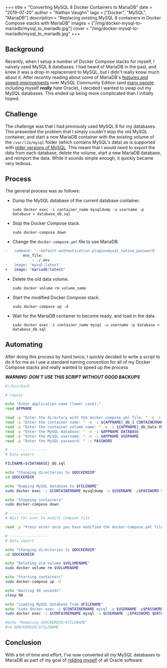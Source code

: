 +++
title = "Converting MySQL 8 Docker Containers to MariaDB"
date = "2019-07-20"
author = "Nathan Vaughn"
tags = ["Docker", "MySQL", "MariaDB"]
description = "Replacing existing MySQL 8 containers in Docker Compose stacks with MariaDB"
images = ["/img/docker-mysql-to-mariadb/mysql_to_mariadb.jpg"]
cover = "/img/docker-mysql-to-mariadb/mysql_to_mariadb.jpg"
+++

## Background

Recently, when I setup a number of Docker Compose stacks for myself, I naively
used MySQL 8 databases. I had heard of MariaDB in the past, and knew it was a
drop-in replacement to MySQL, but I didn't really know much about it.
After recently reading about some of MariaDB's
[features and speed-improvements](https://mariadb.com/kb/en/library/mariadb-vs-mysql-features/)
over MySQL Community Edition
(and [many people](https://www.reddit.com/r/sysadmin/search/?q=flair_name%3A%22Rant%22%20oracle&restrict_sr=1)
including myself ***really*** hate Oracle),
I decided I wanted to swap out my MySQL databases.
This ended up being more complicated than I initially hoped.

## Challenge

The challenge was that I had previously used MySQL 8 for my databases.
This presented the problem that I simply couldn't stop the old MySQL container,
and start a new MariaDB container with the existing volume of the `/var/lib/mysql`
folder (which contains MySQL's data) as is supported
with [older versions of MySQL](https://mariadb.com/kb/en/library/upgrading-from-mysql-to-mariadb/).
This meant that I would need to export the data from each database, delete the volume,
start a new MariaDB database, and reimport the data. While it sounds simple enough,
it quickly became very tedious.

## Process

The general process was as follows:

-   Dump the MySQL database of the current database container.

    `sudo docker exec -i container_name mysqldump -u username -p database > database_db.sql`

-   Stop the Docker Compose stack.

    `sudo docker-compose down`

-   Change the `docker-compose.yml` file to use MariaDB.

```diff
-   command: '--default-authentication-plugin=mysql_native_password'
        env_file:
            - ./.env
-   image: 'mysql:latest'
+   image: 'mariadb:latest'
```

-   Delete the old data volume.

    `sudo docker volume rm volume_name`

-   Start the modified Docker Compose stack.

    `sudo docker-compose up -d`

-   Wait for the MariaDB container to become ready, and load in the data.

    `sudo docker exec -i container_name mysql -u username -p database < database_db.sql`

## Automating

After doing this process by hand twice, I quickly decided to write a script to do it
for me as I use a standard naming convention for all of my Docker Compose stacks and really
wanted to speed up the process

***WARNING: DON'T USE THIS SCRIPT WITHOUT GOOD BACKUPS***

```bash
#!/bin/bash

# inputs

echo "Enter application name (lower case):"
read APPNAME

read -p "Enter the directory with the docker-compose.yml file: " -e -i `pwd`/$APPNAME DOCKERDIR
read -p "Enter the container name: " -e -i ${APPNAME}_db_1 CONTAINERNAME
read -p "Enter the container volume name: " -e -i ${APPNAME}_db_data VOLUMENAME
read -p "Enter the MySQL database: " -e -i $APPNAME DATABASE
read -p "Enter the MySQL username: " -e -i $APPNAME USERNAME
read -p "Enter the MySQL password: " -s PASSWORD

# -----------------
# Data export

FILENAME=${DATABASE}_db.sql

echo "Changing directories to $DOCKERDIR"
cd $DOCKERDIR

echo "Dumping MySQL database to $FILENAME"
sudo docker exec -i $CONTAINERNAME mysqldump -u $USERNAME -p$PASSWORD $DATABASE > $FILENAME

echo "Stopping containers"
sudo docker-compose down

# -----------------
# Wait for user to modify compose file

read -p "Press enter once you have modified the docker-compose.yml file"

# -----------------
# Data import

echo "Changing directories to $DOCKERDIR"
cd $DOCKERDIR

echo "Deleting old volume $VOLUMENAME"
sudo docker volume rm $VOLUMENAME

echo "Starting containers"
sudo docker-compose up -d

echo "Waiting 90 seconds"
sleep 90

echo "Loading MySQL database from $FILENAME"
echo "sudo docker exec -i $CONTAINERNAME mysql -u $USERNAME -p$PASSWORD $DATABASE < $FILENAME"
sudo docker exec -i $CONTAINERNAME mysql -u $USERNAME -p$PASSWORD $DATABASE < $FILENAME

#echo "Removing $DOCKERDIR/$FILENAME"
#rm $DOCKERDIR/$FILENAME
```

## Conclusion

With a bit of time and effort, I've now converted all my MySQL databases to MariaDB
as part of my goal of [ridding myself](https://www.cnbc.com/2018/08/01/amazon-plans-to-move-off-oracle-software-by-early-2020.html) of all Oracle software.
